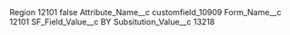 <?xml version="1.0" encoding="UTF-8"?>
<CustomMetadata xmlns="http://soap.sforce.com/2006/04/metadata" xmlns:xsi="http://www.w3.org/2001/XMLSchema-instance" xmlns:xsd="http://www.w3.org/2001/XMLSchema">
    <label>Region 12101</label>
    <protected>false</protected>
    <values>
        <field>Attribute_Name__c</field>
        <value xsi:type="xsd:string">customfield_10909</value>
    </values>
    <values>
        <field>Form_Name__c</field>
        <value xsi:type="xsd:string">12101</value>
    </values>
    <values>
        <field>SF_Field_Value__c</field>
        <value xsi:type="xsd:string">BY</value>
    </values>
    <values>
        <field>Subsitution_Value__c</field>
        <value xsi:type="xsd:string">13218</value>
    </values>
</CustomMetadata>
